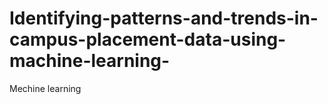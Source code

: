 # Identifying-patterns-and-trends-in-campus-placement-data-using-machine-learning-
Mechine learning 
